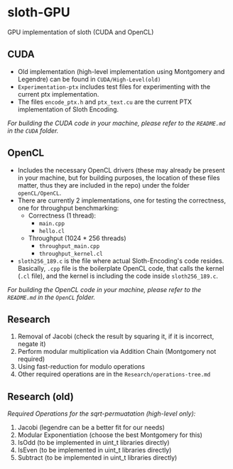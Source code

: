 # sloth-GPU
GPU implementation of sloth (CUDA and OpenCL)


## CUDA

- Old implementation (high-level implementation using Montgomery and Legendre) can be found in `CUDA/High-Level(old)`
- `Experimentation-ptx` includes test files for experimenting with the current ptx implementation.
- The files `encode_ptx.h` and `ptx_text.cu` are the current PTX implementation of Sloth Encoding.

*For building the CUDA code in your machine, please refer to the `README.md` in the `CUDA` folder.*

## OpenCL
- Includes the necessary OpenCL drivers (these may already be present in your machine, but for building purposes, the location of these files matter, thus they are included in the repo) under the folder `openCL/OpenCL`.
- There are currently 2 implementations, one for testing the correctness, one for throughput benchmarking:
    - Correctness (1 thread):
        - `main.cpp`
        - `hello.cl`
    - Throughput (1024 * 256 threads)
        - `throughput_main.cpp`
        - `throughput_kernel.cl`
- `sloth256_189.c` is the file where actual Sloth-Encoding's code resides. Basically, `.cpp` file is the boilerplate OpenCL code, that calls the kernel (`.cl` file), and the kernel is including the code inside `sloth256_189.c`.

*For building the OpenCL code in your machine, please refer to the `README.md` in the `OpenCL` folder.*


## Research

1. Removal of Jacobi (check the result by squaring it, if it is incorrect, negate it)
2. Perform modular multiplication via Addition Chain (Montgomery not required)
3. Using fast-reduction for modulo operations
4. Other required operations are in the `Research/operations-tree.md`

## Research (old)

*Required Operations for the sqrt-permuatation (high-level only):*
1. Jacobi (legendre can be a better fit for our needs)
2. Modular Exponentiation (choose the best Montgomery for this)
3. IsOdd (to be implemented in uint_t libraries directly)
4. IsEven (to be implemented in uint_t libraries directly)
5. Subtract (to be implemented in uint_t libraries directly)